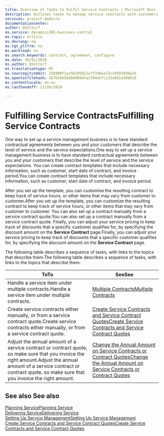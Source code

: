 ```yaml
---
title: Overview of Tasks to Fulfil Service Contracts | Microsoft Docs
description: Outlines tasks to manage service contracts with customers.
services: project-madeira
documentationcenter: 
author: bholtorf
ms.service: dynamics365-business-central
ms.topic: article
ms.devlang: na
ms.tgt_pltfrm: na
ms.workload: na
ms.search.keywords: contract, agreement, configure
ms.date: 10/01/2018
ms.author: bholtorf
ms.translationtype: HT
ms.sourcegitcommit: 33b900f1ac9e295921e7f3d6ea72cc93939d8a1b
ms.openlocfilehash: 167610e56db0d6de5a1f84a57c132a842a30b010
ms.contentlocale: en-au
ms.lasthandoff: 11/26/2018

---
```

# <a name="fulfilling-service-contracts"></a><span data-ttu-id="e95d2-103">Fulfilling Service Contracts</span><span class="sxs-lookup"><span data-stu-id="e95d2-103">Fulfilling Service Contracts</span></span> 
<span data-ttu-id="e95d2-104">One way to set up a service management business is to have standard contractual agreements between you and your customers that describe the level of service and the service expectations.</span><span class="sxs-lookup"><span data-stu-id="e95d2-104">One way to set up a service management business is to have standard contractual agreements between you and your customers that describe the level of service and the service expectations.</span></span> <span data-ttu-id="e95d2-105">You can create contract templates that include necessary information, such as customer, start date of contract, and invoice period.</span><span class="sxs-lookup"><span data-stu-id="e95d2-105">You can create contract templates that include necessary information, such as customer, start date of contract, and invoice period.</span></span>  
  
<span data-ttu-id="e95d2-106">After you set up the template, you can customise the resulting contract to keep track of service hours, or other items that may vary from customer to customer.</span><span class="sxs-lookup"><span data-stu-id="e95d2-106">After you set up the template, you can customize the resulting contract to keep track of service hours, or other items that may vary from customer to customer.</span></span> <span data-ttu-id="e95d2-107">You can also set up a contract manually from a service contract quote.</span><span class="sxs-lookup"><span data-stu-id="e95d2-107">You can also set up a contract manually from a service contract quote.</span></span> <span data-ttu-id="e95d2-108">Finally, you can adjust your service pricing to keep track of discounts that a specific customer qualifies for, by specifying the discount amount on the **Service Contract** page.</span><span class="sxs-lookup"><span data-stu-id="e95d2-108">Finally, you can adjust your service pricing to keep track of discounts that a specific customer qualifies for, by specifying the discount amount on the **Service Contract** page.</span></span>  

<span data-ttu-id="e95d2-109">The following table describes a sequence of tasks, with links to the topics that describe them.</span><span class="sxs-lookup"><span data-stu-id="e95d2-109">The following table describes a sequence of tasks, with links to the topics that describe them.</span></span>   
  
|<span data-ttu-id="e95d2-110">**To**</span><span class="sxs-lookup"><span data-stu-id="e95d2-110">**To**</span></span>|<span data-ttu-id="e95d2-111">**See**</span><span class="sxs-lookup"><span data-stu-id="e95d2-111">**See**</span></span>|  
|------------|-------------|  
|<span data-ttu-id="e95d2-112">Handle a service item under multiple contracts.</span><span class="sxs-lookup"><span data-stu-id="e95d2-112">Handle a service item under multiple contracts.</span></span> | [<span data-ttu-id="e95d2-113">Multiple Contracts</span><span class="sxs-lookup"><span data-stu-id="e95d2-113">Multiple Contracts</span></span>](service-multiple-contracts.md)|  
|<span data-ttu-id="e95d2-114">Create service contracts either manually, or from a service contract quote.</span><span class="sxs-lookup"><span data-stu-id="e95d2-114">Create service contracts either manually, or from a service contract quote.</span></span>| [<span data-ttu-id="e95d2-115">Create Service Contracts and Service Contract Quotes</span><span class="sxs-lookup"><span data-stu-id="e95d2-115">Create Service Contracts and Service Contract Quotes</span></span>](service-how-to-create-service-contracts-and-service-contract-quotes.md)|
|<span data-ttu-id="e95d2-116">Adjust the annual amount of a service contract or contract quote, so make sure that you invoice the right amount.</span><span class="sxs-lookup"><span data-stu-id="e95d2-116">Adjust the annual amount of a service contract or contract quote, so make sure that you invoice the right amount.</span></span>|[<span data-ttu-id="e95d2-117">Change the Annual Amount on Service Contracts or Contract Quotes</span><span class="sxs-lookup"><span data-stu-id="e95d2-117">Change the Annual Amount on Service Contracts or Contract Quotes</span></span>](service-how-to-change-the-annual-amount-on-service-contracts-or-contract-quotes.md)|

## <a name="see-also"></a><span data-ttu-id="e95d2-118">See also </span><span class="sxs-lookup"><span data-stu-id="e95d2-118">See also</span></span>
[<span data-ttu-id="e95d2-119">Planning Service</span><span class="sxs-lookup"><span data-stu-id="e95d2-119">Planning Service</span></span>](service-plan-service.md)  
[<span data-ttu-id="e95d2-120">Delivering Service</span><span class="sxs-lookup"><span data-stu-id="e95d2-120">Delivering Service</span></span>](service-deliver-service.md)  
[<span data-ttu-id="e95d2-121">Setting Up Service Management</span><span class="sxs-lookup"><span data-stu-id="e95d2-121">Setting Up Service Management</span></span>](service-setup-service.md)  
[<span data-ttu-id="e95d2-122">Create Service Contracts and Service Contract Quotes</span><span class="sxs-lookup"><span data-stu-id="e95d2-122">Create Service Contracts and Service Contract Quotes</span></span>](service-how-to-create-service-contracts-and-service-contract-quotes.md)  

